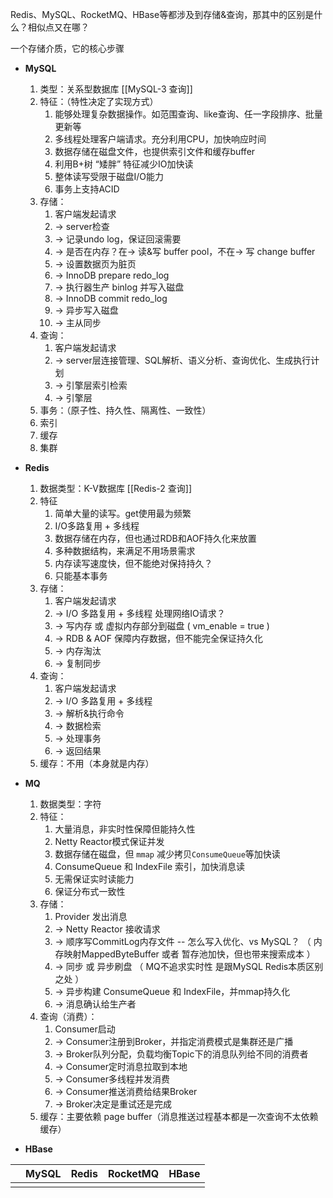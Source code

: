 Redis、MySQL、RocketMQ、HBase等都涉及到存储&查询，那其中的区别是什么？相似点又在哪？

一个存储介质，它的核心步骤
-  **MySQL** 
    1.  类型：关系型数据库  [[MySQL-3 查询]]
    2.  特征：（特性决定了实现方式）
	    1.  能够处理复杂数据操作。如范围查询、like查询、任一字段排序、批量更新等
	    2.  多线程处理客户端请求。充分利用CPU，加快响应时间
	    3.  数据存储在磁盘文件，也提供索引文件和缓存buffer
	    4.  利用B+树 “矮胖” 特征减少IO加快读
	    5.  整体读写受限于磁盘I/O能力
	    6.  事务上支持ACID
    3.  存储：
	    1.  客户端发起请求
	    2.  -> server检查 
	    3.  -> 记录undo log，保证回滚需要
	    4.  -> 是否在内存？在-> 读&写 buffer pool，不在-> 写 change buffer
	    5.  -> 设置数据页为脏页
	    6.  -> InnoDB  prepare  redo_log
	    7.  -> 执行器生产 binlog 并写入磁盘
	    8.  -> InnoDB  commit  redo_log
	    9.  -> 异步写入磁盘
	    10.  -> 主从同步
    4.  查询：
	    1.  客户端发起请求
	    2.  -> server层连接管理、SQL解析、语义分析、查询优化、生成执行计划
	    3.  -> 引擎层索引检索
	    4.  -> 引擎层
    5.  事务：（原子性、持久性、隔离性、一致性）
    6.  索引
    7.  缓存
    8.  集群



-  **Redis**
    1.  数据类型：K-V数据库  [[Redis-2 查询]]
    2.  特征
	    1.  简单大量的读写。get使用最为频繁
	    2.  I/O多路复用 + 多线程
	    3.  数据存储在内存，但也通过RDB和AOF持久化来放置
	    4.  多种数据结构，来满足不用场景需求
	    5.  内存读写速度快，但不能绝对保持持久？
	    6.  只能基本事务
    3.  存储：
	    1.  客户端发起请求
	    2.  -> I/O 多路复用 + 多线程 处理网络IO请求？
	    3.  -> 写内存 或 虚拟内存部分到磁盘 ( vm_enable = true )
	    4.  -> RDB & AOF 保障内存数据，但不能完全保证持久化
	    5.  -> 内存淘汰
	    6.  -> 复制同步
    4.  查询：
	    1.  客户端发起请求
	    2.  ->  I/O 多路复用 + 多线程
	    3.  -> 解析&执行命令
	    4.  -> 数据检索
	    5.  -> 处理事务
	    6.  -> 返回结果
    5.  缓存：不用（本身就是内存）



-  **MQ**
	1.  数据类型：字符
	2.  特征：
		1.  大量消息，非实时性保障但能持久性
		2.  Netty Reactor模式保证并发
		3.  数据存储在磁盘，但 `mmap` 减少拷贝`ConsumeQueue`等加快读
		4.   ConsumeQueue 和 IndexFile 索引，加快消息读
		5.  无需保证实时读能力
		6.  保证分布式一致性 
	3.  存储：
		1.  Provider 发出消息 
		2.  -> Netty Reactor 接收请求
		4.  -> 顺序写CommitLog内存文件  -- 怎么写入优化、vs MySQL？
		   （ 内存映射MappedByteBuffer 或者 暂存池加快，但也带来搜索成本 ）
		4.  -> 同步 或 异步刷盘 （ MQ不追求实时性 是跟MySQL Redis本质区别之处 ）
		5.  -> 异步构建 ConsumeQueue 和 IndexFile，并mmap持久化
		6.  -> 消息确认给生产者
	4.  查询（消费）：
		1.  Consumer启动
		2.  -> Consumer注册到Broker，并指定消费模式是集群还是广播
		3.  -> Broker队列分配，负载均衡Topic下的消息队列给不同的消费者
		4.  -> Consumer定时消息拉取到本地
		5.  -> Consumer多线程并发消费
		6.  -> Consumer推送消费给结果Broker
		7.  -> Broker决定是重试还是完成
	5. 缓存：主要依赖 page buffer（消息推送过程基本都是一次查询不太依赖缓存）



-  **HBase**



|     | MySQL | Redis | RocketMQ | HBase |
| --- | ----- | ----- | -------- | ----- |
|     |       |       |          |       |


